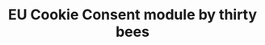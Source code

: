 ---
title: EU Cookie Consent module by thirty bees
tags:
  - "EU cookie"
  - "cookie"
  - "eu legal"
  - "eu consent"
audience: merchants
permalink: /native-modules/eu-cookie-consent/
---